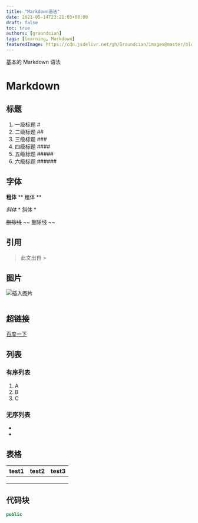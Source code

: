 ```yaml
---
title: "Markdown语法"
date: 2021-05-14T23:21:03+08:00
draft: false
toc: true
authors: [graundcian]
tags: [learning, Markdown]
featuredImage: https://cdn.jsdelivr.net/gh/Graundcian/images@master/blog/image.26nn6dhfnzuo.png
---
```

基本的 Markdown 语法
<!--more-->

# Markdown

## 标题

1. 一级标题 #
2. 二级标题 ##
3. 三级标题 ### 
4. 四级标题 ####
5. 五级标题 ##### 
6. 六级标题 ######

## 字体

**粗体**   ** 粗体 **

*斜体*   * 斜体 *

~~删除线~~  ~~ 删除线 ~~

## 引用

> 此文出自    >

## 图片

![插入图片](https://static001.geekbang.org/infoq/16/16b345cf7ac0c8244d3a810abb70cecc.png)

![]()



## 超链接

[百度一下](https://www.baidu.com/)

[]()

## 列表

### 有序列表

1. A
2. B
3. C

### 无序列表

- 
- 

## 表格

| test1 | test2 | test3 |
| ----- | ----- | ----- |
|       |       |       |
|       |       |       |
|       |       |       |

## 代码块

```java
public
```

